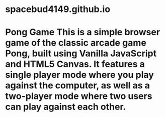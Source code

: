 # spacebud4149.github.io
# Pong Game  This is a simple browser game of the classic arcade game Pong, built using Vanilla JavaScript and HTML5 Canvas. It features a single player mode where you play against the computer, as well as a two-player mode where two users can play against each other.  

